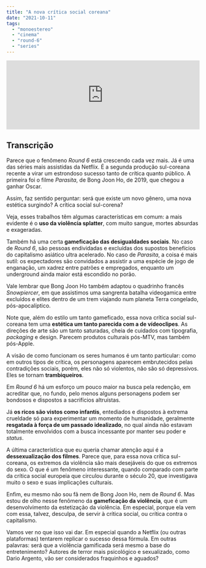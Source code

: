 ```yaml
---
title: "A nova crítica social coreana"
date: "2021-10-11"
tags: 
  - "monoestereo"
  - "cinema"
  - "round-6"
  - "series"
---
```


<iframe src="https://anchor.fm/monoestereo/embed/episodes/A-nova-crtica-social-coreana-e18kul7" height="180px" width="100%" frameborder="0" scrolling="no" style="width:100%;height:180px"></iframe>

## Transcrição

Parece que o fenômeno _Round 6_ está crescendo cada vez mais. Já é uma das séries mais assistidas da Netflix. É a segunda produção sul-coreana recente a virar um estrondoso sucesso tanto de crítica quanto público. A primeira foi o filme _Parasita_, de Bong Joon Ho, de 2019, que chegou a ganhar Oscar.

Assim, faz sentido perguntar: será que existe um novo gênero, uma nova estética surgindo? A crítica social sul-corena?

Veja, esses trabalhos têm algumas características em comum: a mais evidente é o **uso da violência splatter**, com muito sangue, mortes absurdas e exageradas.

Também há uma certa **gameficação das desigualdades sociais**. No caso de _Round 6_, são pessoas endividadas e excluídas dos supostos benefícios do capitalismo asiático ultra acelerado. No caso de _Parasita_, a coisa é mais sutil: os expectadores são convidados a assistir a uma espécie de jogo de enganação, um xadrez entre patrões e empregados, enquanto um underground ainda maior está escondido no porão.

Vale lembrar que Bong Joon Ho também adaptou o quadrinho francês _Snowpiercer_, em que assistimos uma sangrenta batalha videogamica entre excluídos e elites dentro de um trem viajando num planeta Terra congelado, pós-apocalíptico.

Note que, além do estilo um tanto gameficado, essa nova crítica social sul-coreana tem uma **estética um tanto parecida com a de vídeoclipes**. As direções de arte são um tanto saturadas, cheia de cuidados com tipografia, _packaging_ e design. Parecem produtos culturais pós-MTV, mas também pós-Apple.

A visão de como funcionam os seres humanos é um tanto particular: como em outros tipos de crítica, os personagens aparecem embrutecidos pelas contradições sociais, porém, eles não só violentos, não são só depressivos. Eles se tornam **trambiqueiros**.

Em _Round 6_ há um esforço um pouco maior na busca pela redenção, em acreditar que, no fundo, pelo menos alguns personagens podem ser bondosos e dispostos a sacrifícios altruístas.

Já **os ricos são vistos como infantis**, entediados e dispostos à extrema crueldade só para experimentar um momento de humanidade, geralmente **resgatada à força de um passado idealizado**, no qual ainda não estavam totalmente envolvidos com a busca incessante por manter seu poder e _status_.

A última característica que eu queria chamar atenção aqui é a **dessexualização dos filmes**. Parece que, para essa nova crítica sul-coreana, os extremos da violência são mais desejáveis do que os extremos do sexo. O que é um fenômeno interessante, quando comparado com parte da crítica social europeia que circulou durante o século 20, que investigava muito o sexo e suas implicações culturais.

Enfim, eu mesmo não sou fã nem de Bong Joon Ho, nem de _Round 6_. Mas estou de olho nesse fenômeno da **gameficação da violência**, que é um desenvolvimento da estetização da violência. Em especial, porque ela vem com essa, talvez, desculpa, de servir à crítica social, ou crítica contra o capitalismo.

Vamos ver no que isso vai dar. Em especial quando a Netflix (ou outras plataformas) tentarem replicar o sucesso dessa fórmula. Em outras palavras: será que a violência gamificada será mesmo a base do entretenimento? Autores de terror mais psicológico e sexualizado, como Dario Argento, vão ser considerados fraquinhos e aguados?
